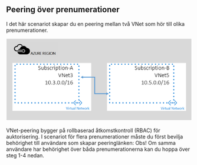 ## Peering över prenumerationer

I det här scenariot skapar du en peering mellan två VNet som hör till olika prenumerationer.

![scenario för flera prenumerationer](./media/virtual-networks-create-vnetpeering-scenario-crosssub-include/figure01.PNG)

VNet-peering bygger på rollbaserad åtkomstkontroll (RBAC) för auktorisering. I scenariot för flera prenumerationer måste du först bevilja behörighet till användare som skapar peeringlänken: Obs! Om samma användare har behörighet över båda prenumerationerna kan du hoppa över steg 1-4 nedan. 


<!--HONumber=sep16_HO1-->


